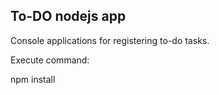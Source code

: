 ## To-DO nodejs app

Console applications for registering to-do tasks.

Execute command:

npm install